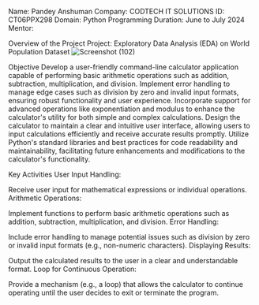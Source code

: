 Name: Pandey Anshuman
Company: CODTECH IT SOLUTIONS
ID: CT06PPX298
Domain: Python Programming
Duration: June to July 2024
Mentor: 

Overview of the Project
Project: Exploratory Data Analysis (EDA) on World Population Dataset
![Screenshot (102)](https://github.com/annshumann/CODTECH-Task_1/assets/173528493/c9fcf117-42d3-4ddf-adc6-b0cae78f229e)


Objective
Develop a user-friendly command-line calculator application capable of performing basic arithmetic operations such as addition, subtraction, multiplication, and division.
Implement error handling to manage edge cases such as division by zero and invalid input formats, ensuring robust functionality and user experience.
Incorporate support for advanced operations like exponentiation and modulus to enhance the calculator's utility for both simple and complex calculations.
Design the calculator to maintain a clear and intuitive user interface, allowing users to input calculations efficiently and receive accurate results promptly.
Utilize Python's standard libraries and best practices for code readability and maintainability, facilitating future enhancements and modifications to the calculator's functionality.

Key Activities
User Input Handling:

Receive user input for mathematical expressions or individual operations.
Arithmetic Operations:

Implement functions to perform basic arithmetic operations such as addition, subtraction, multiplication, and division.
Error Handling:

Include error handling to manage potential issues such as division by zero or invalid input formats (e.g., non-numeric characters).
Displaying Results:

Output the calculated results to the user in a clear and understandable format.
Loop for Continuous Operation:

Provide a mechanism (e.g., a loop) that allows the calculator to continue operating until the user decides to exit or terminate the program.
